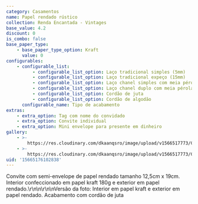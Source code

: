 ```yaml
---
category: Casamentos
name: Papel rendado rústico
collection: Renda Encantada - Vintages
base_value: 4.2
discount: 0
is_combo: false
base_paper_type:
    - base_paper_type_option: Kraft
      value: 0
configurables:
    - configurable_list:
          - configurable_list_option: Laço tradicional simples (5mm)
          - configurable_list_option: Laço tradicional expeço (15mm)
          - configurable_list_option: Laço chanel simples com meia pérola
          - configurable_list_option: Laço chanel duplo com meia pérola
          - configurable_list_option: Cordão de juta
          - configurable_list_option: Cordão de algodão
      configurable_name: Tipo de acabamento
extras:
    - extra_option: Tag com nome do convidado
    - extra_option: Convite individual
    - extra_option: Mini envelope para presente em dinheiro
gallery:
    - >-
        https://res.cloudinary.com/dkaanqsro/image/upload/v1566517773/Casamentos/Modelo_Papel_rendado_r%C3%BAstico_1_rhbzew.jpg
    - >-
        https://res.cloudinary.com/dkaanqsro/image/upload/v1566517773/Casamentos/Modelo_Papel_rendado_r%C3%BAstico_2_m5tv0d.jpg
uid: '15665176102838'
---
```


Convite com semi-envelope de papel rendado tamanho 12,5cm x 19cm. Interior confeccionado em papel kraft 180g e exterior em papel rendado.\r\n\n\r\n\nVersão da foto: Interior em papel kraft e exterior em papel rendado. Acabamento com cordão de juta
